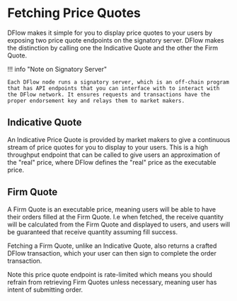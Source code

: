 # Fetching Price Quotes

DFlow makes it simple for you to display price quotes to your users by exposing two price quote endpoints on the signatory server. DFlow makes the distinction by calling one the Indicative Quote and the other the Firm Quote.

!!! info "Note on Signatory Server"

    Each DFlow node runs a signatory server, which is an off-chain program that has API endpoints that you can interface with to interact with the DFlow network. It ensures requests and transactions have the proper endorsement key and relays them to market makers.

## Indicative Quote

An Indicative Price Quote is provided by market makers to give a continuous stream of price quotes for you to display to your users. This is a high throughput endpoint that can be called to give users an approximation of the "real" price, where DFlow defines the "real" price as the executable price.

<!-- === "TypeScript"

    ``` ts
    TODO
    ```

=== "Python"

    ``` python
    TODO
    ```

=== "HTTP"

    ``` http
    TODO
    ``` -->

## Firm Quote

A Firm Quote is an executable price, meaning users will be able to have their orders filled at the Firm Quote. I.e when fetched, the receive quantity will be calculated from the Firm Quote and displayed to users, and users will be guaranteed that receive quantity assuming fill success.

Fetching a Firm Quote, unlike an Indicative Quote, also returns a crafted DFlow transaction, which your user can then sign to complete the order transaction.

Note this price quote endpoint is rate-limited which means you should refrain from retrieving Firm Quotes unless necessary, meaning user has intent of submitting order.

<!-- What's the rate limit? -->

<!-- === "TypeScript"

    ``` ts
    TODO
    ```

=== "Python"

    ``` python
    TODO
    ```

=== "HTTP"

    ``` http
    TODO
    ``` -->
